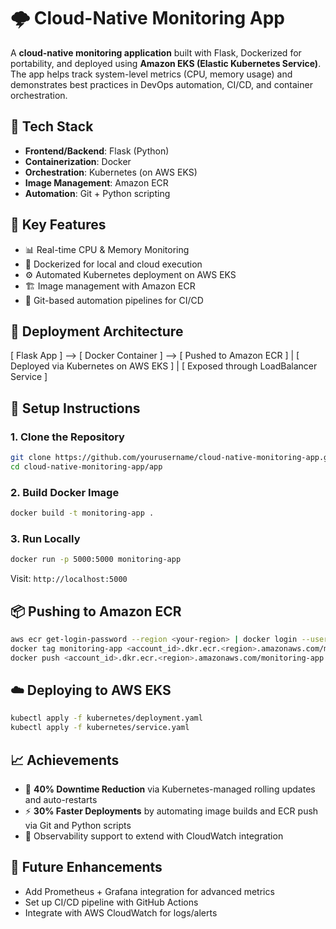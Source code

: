 # 🌩️ Cloud-Native Monitoring App

A **cloud-native monitoring application** built with Flask, Dockerized for portability, and deployed using **Amazon EKS (Elastic Kubernetes Service)**. The app helps track system-level metrics (CPU, memory usage) and demonstrates best practices in DevOps automation, CI/CD, and container orchestration.

## 🔧 Tech Stack
- **Frontend/Backend**: Flask (Python)
- **Containerization**: Docker
- **Orchestration**: Kubernetes (on AWS EKS)
- **Image Management**: Amazon ECR
- **Automation**: Git + Python scripting

## 🧠 Key Features

- 📊 Real-time CPU & Memory Monitoring
- 🐳 Dockerized for local and cloud execution
- ⚙️ Automated Kubernetes deployment on AWS EKS
- 🏗️ Image management with Amazon ECR
- 🔄 Git-based automation pipelines for CI/CD

## 🚀 Deployment Architecture

[ Flask App ] --> [ Docker Container ] --> [ Pushed to Amazon ECR ]
                                     |
                            [ Deployed via Kubernetes on AWS EKS ]
                                     |
                            [ Exposed through LoadBalancer Service ]

## 📂 Setup Instructions

### 1. Clone the Repository
```bash
git clone https://github.com/yourusername/cloud-native-monitoring-app.git
cd cloud-native-monitoring-app/app
```

### 2. Build Docker Image
```bash
docker build -t monitoring-app .
```

### 3. Run Locally
```bash
docker run -p 5000:5000 monitoring-app
```
Visit: `http://localhost:5000`

## 📦 Pushing to Amazon ECR

```bash
aws ecr get-login-password --region <your-region> | docker login --username AWS --password-stdin <account_id>.dkr.ecr.<region>.amazonaws.com
docker tag monitoring-app <account_id>.dkr.ecr.<region>.amazonaws.com/monitoring-app:latest
docker push <account_id>.dkr.ecr.<region>.amazonaws.com/monitoring-app:latest
```

## ☁️ Deploying to AWS EKS

```bash
kubectl apply -f kubernetes/deployment.yaml
kubectl apply -f kubernetes/service.yaml
```

## 📈 Achievements

- 🧠 **40% Downtime Reduction** via Kubernetes-managed rolling updates and auto-restarts
- ⚡ **30% Faster Deployments** by automating image builds and ECR push via Git and Python scripts
- 🐾 Observability support to extend with CloudWatch integration

## 📌 Future Enhancements

- Add Prometheus + Grafana integration for advanced metrics
- Set up CI/CD pipeline with GitHub Actions
- Integrate with AWS CloudWatch for logs/alerts